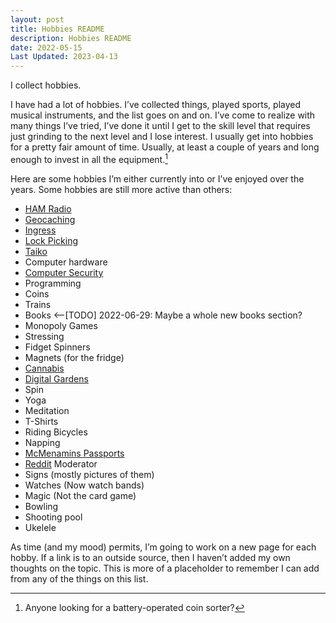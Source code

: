 ```yaml
---
layout: post
title: Hobbies README
description: Hobbies README
date: 2022-05-15
Last Updated: 2023-04-13
---
```

I collect hobbies.

I have had a lot of hobbies.  I’ve collected things, played sports, played musical instruments, and the list goes on and on.  I’ve come to realize with many things I’ve tried, I’ve done it until I get to the skill level that requires just grinding to the next level and I lose interest.  I usually get into hobbies for a pretty fair amount of time.  Usually, at least a couple of years and long enough to invest in all the equipment.[^1]

Here are some hobbies I’m either currently into or I’ve enjoyed over the years.  Some hobbies are still more active than others:

* [HAM Radio](/life/in-the-navy/)
* [Geocaching](/hobbies/geocaching/) 
* [Ingress](/hobbies/ingress/)
* [Lock Picking](/faq#Q30)
* [Taiko](/music/taiko/)
* Computer hardware
* [Computer Security](/tech/security/)
* Programming
* Coins 
* Trains
* Books <--[TODO] 2022-06-29: Maybe a whole new books section?
* Monopoly Games
* Stressing
* Fidget Spinners
* Magnets (for the fridge)
* [Cannabis](/cannabis/)
* [Digital Gardens](/)
* Spin
* Yoga
* Meditation
* T-Shirts
* Riding Bicycles
* Napping
* [McMenamins Passports](https://www.mcmenamins.com/)
* [Reddit](https://reddit.com) Moderator
* Signs (mostly pictures of them)
* Watches (Now watch bands)
* Magic (Not the card game)
* Bowling
* Shooting pool
* Ukelele


As time (and my mood) permits, I’m going to work on a new page for each hobby.  If a link is to an outside source, then I haven’t added my own thoughts on the topic.  This is more of a placeholder to remember I can add from any of the things on this list.

[^1]: Anyone looking for a battery-operated coin sorter?